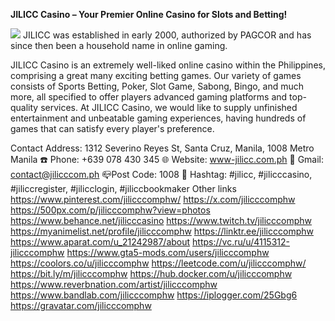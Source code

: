 **JILICC Casino – Your Premier Online Casino for Slots and Betting!**

![](https://s3-ap-northeast-1.amazonaws.com/g0v-hackmd-images/uploads/upload_7ca22bca40284b55edee3ae9198b65ff.jpg)
JILICC was established in early 2000, authorized by PAGCOR and has since then been a household name in online gaming.

JILICC Casino is an extremely well-liked online casino within the Philippines, comprising a great many exciting betting games. Our variety of games consists of Sports Betting, Poker, Slot Game, Sabong, Bingo, and much more, all specified to offer players advanced gaming platforms and top-quality services. At JILICC Casino, we would like to supply unfinished entertainment and unbeatable gaming experiences, having hundreds of games that can satisfy every player's preference.

Contact
Address: 1312 Severino Reyes St, Santa Cruz, Manila, 1008 Metro Manila
☎️ Phone: +639 078 430 345
🌐 Website: www-jilicc.com.ph
📧 Gmail: contact@jilicccom.ph
📪Post Code: 1008
🔗 Hashtag: #jilicc, #jilicccasino, #jiliccregister, #jilicclogin, #jiliccbookmaker
Other links
https://www.pinterest.com/jilicccomphw/
https://x.com/jilicccomphw
https://500px.com/p/jilicccomphw?view=photos
https://www.behance.net/jilicccasino
https://www.twitch.tv/jilicccomphw
https://myanimelist.net/profile/jilicccomphw
https://linktr.ee/jilicccomphw
https://www.aparat.com/u_21242987/about
https://vc.ru/u/4115312-jilicccomphw
https://www.gta5-mods.com/users/jilicccomphw
https://coolors.co/u/jilicccomphw
https://leetcode.com/u/jilicccomphw/
https://bit.ly/m/jilicccomphw
https://hub.docker.com/u/jilicccomphw
https://www.reverbnation.com/artist/jilicccomphw
https://www.bandlab.com/jilicccomphw
https://iplogger.com/25Gbg6
https://gravatar.com/jilicccomphw